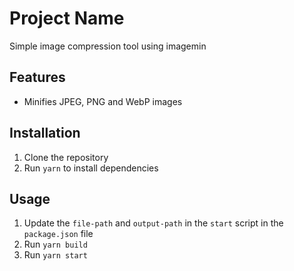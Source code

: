 # Project Name

Simple image compression tool using imagemin

## Features

- Minifies JPEG, PNG and WebP images

## Installation

1. Clone the repository
2. Run `yarn` to install dependencies

## Usage

1. Update the `file-path` and `output-path` in the `start` script in the `package.json` file
2. Run `yarn build`
3. Run `yarn start`
